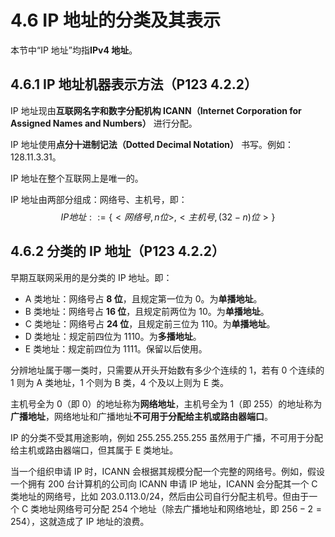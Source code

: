 # 4.6 IP 地址的分类及其表示

本节中“IP 地址”均指**IPv4 地址**。

## 4.6.1 IP 地址机器表示方法（P123 4.2.2）

IP 地址现由**互联网名字和数字分配机构 ICANN（Internet Corporation for Assigned Names and Numbers）** 进行分配。

IP 地址使用**点分十进制记法（Dotted Decimal Notation）** 书写。例如：$128.11.3.31$。

IP 地址在整个互联网上是唯一的。

IP 地址由两部分组成：网络号、主机号，即：
$$
IP 地址 ::= \{<网络号,n位>,<主机号,(32-n)位>\}
$$

## 4.6.2 分类的 IP 地址（P123 4.2.2）

早期互联网采用的是分类的 IP 地址。即：

+ A 类地址：网络号占 **8 位**，且规定第一位为 0。为**单播地址**。
+ B 类地址：网络号占 **16 位**，且规定前两位为 10。为**单播地址**。
+ C 类地址：网络号占 **24 位**，且规定前三位为 110。为**单播地址**。
+ D 类地址：规定前四位为 1110。为**多播地址**。
+ E 类地址：规定前四位为 1111。保留以后使用。

分辨地址属于哪一类时，只需要从开头开始数有多少个连续的 1，若有 0 个连续的 1 则为 A 类地址，1 个则为 B 类，4 个及以上则为 E 类。

主机号全为 0（即 0）的地址称为**网络地址**，主机号全为 1（即 255）的地址称为**广播地址**，网络地址和广播地址**不可用于分配给主机或路由器端口**。

IP 的分类不受其用途影响，例如 $255.255.255.255$ 虽然用于广播，不可用于分配给主机或路由器端口，但其属于 E 类地址。

当一个组织申请 IP 时，ICANN 会根据其规模分配一个完整的网络号。例如，假设一个拥有 200 台计算机的公司向 ICANN 申请 IP 地址，ICANN 会分配其一个 C 类地址的网络号，比如 $203.0.113.0/24$，然后由公司自行分配主机号。但由于一个 C 类地址网络号可分配 254 个地址（除去广播地址和网络地址，即 $256-2=254$），这就造成了 IP 地址的浪费。